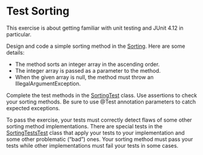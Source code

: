 # Test Sorting

This exercise is about getting familiar with unit testing and JUnit 4.12 in particular.

Design and code a simple sorting method in the [Sorting](src/main/java/com/epam/rd/autotasks/Sorting.java). Here are some details:
- The method sorts an integer array in the ascending order.
- The integer array is passed as a parameter to the method.
- When the given array is null, the method must throw an IllegalArgumentException.

Complete the test methods in the [SortingTest](src/main/java/com/epam/rd/autotasks/SortingTest.java) class. 
Use assertions to check your sorting methods. Be sure to use @Test annotation parameters to catch expected exceptions.

To pass the exercise, your tests must correctly detect flaws of some other sorting method implementations.
There are special tests in the [SortingTestsTest](src/test/java/com/epam/rd/autotasks/SortingTestsTest.java) class
that apply your tests to your implementation and some other problematic (“bad”) ones.
Your sorting method must pass your tests while other implementations must fail your tests in some cases.